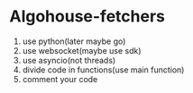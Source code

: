 # Algohouse-fetchers
1. use python(later maybe go)
2. use websocket(maybe use sdk)
3. use asyncio(not threads)
4. divide code in functions(use main function)
5. comment your code
